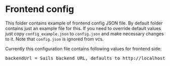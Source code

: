 Frontend config
============

This folder contains example of frontend config JSON file. By default folder contains just an example file for this.
If you need to override default values just copy ```config_example.json``` to ```config.json``` and make necessary
changes to it. Note that ```config.json``` is ignored from vcs.

Currently this configuration file contains following values for frontend side:

<pre>
backendUrl = Sails backend URL, defaults to http://localhost:1337
</pre>